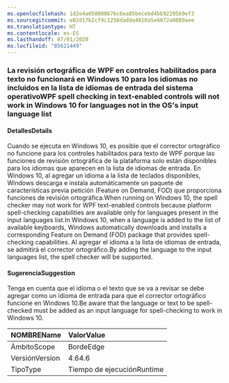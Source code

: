 ```yaml
---
ms.openlocfilehash: 1d2e4a058008676c6ea85becebd4bb9220569ef3
ms.sourcegitcommit: e02d17b2cf9c1258dadda4810a5e6072a0089aee
ms.translationtype: HT
ms.contentlocale: es-ES
ms.lasthandoff: 07/01/2020
ms.locfileid: "85621449"
---
```

### <a name="wpf-spell-checking-in-text-enabled-controls-will-not-work-in-windows-10-for-languages-not-in-the-oss-input-language-list"></a><span data-ttu-id="d6fa1-101">La revisión ortográfica de WPF en controles habilitados para texto no funcionará en Windows 10 para los idiomas no incluidos en la lista de idiomas de entrada del sistema operativo</span><span class="sxs-lookup"><span data-stu-id="d6fa1-101">WPF spell checking in text-enabled controls will not work in Windows 10 for languages not in the OS's input language list</span></span>

#### <a name="details"></a><span data-ttu-id="d6fa1-102">Detalles</span><span class="sxs-lookup"><span data-stu-id="d6fa1-102">Details</span></span>

<span data-ttu-id="d6fa1-103">Cuando se ejecuta en Windows 10, es posible que el corrector ortográfico no funcione para los controles habilitados para texto de WPF porque las funciones de revisión ortográfica de la plataforma solo están disponibles para los idiomas que aparecen en la lista de idiomas de entrada. En Windows 10, al agregar un idioma a la lista de teclados disponibles, Windows descarga e instala automáticamente un paquete de características previa petición (Feature on Demand, FOD) que proporciona funciones de revisión ortográfica.</span><span class="sxs-lookup"><span data-stu-id="d6fa1-103">When running on Windows 10, the spell checker may not work for WPF text-enabled controls because platform spell-checking capabilities are available only for languages present in the input languages list.In Windows 10, when a language is added to the list of available keyboards, Windows automatically downloads and installs a corresponding Feature on Demand (FOD) package that provides spell-checking capabilities.</span></span> <span data-ttu-id="d6fa1-104">Al agregar el idioma a la lista de idiomas de entrada, se admitirá el corrector ortográfico.</span><span class="sxs-lookup"><span data-stu-id="d6fa1-104">By adding the language to the input languages list, the spell checker will be supported.</span></span>

#### <a name="suggestion"></a><span data-ttu-id="d6fa1-105">Sugerencia</span><span class="sxs-lookup"><span data-stu-id="d6fa1-105">Suggestion</span></span>

<span data-ttu-id="d6fa1-106">Tenga en cuenta que el idioma o el texto que se va a revisar se debe agregar como un idioma de entrada para que el corrector ortográfico funcione en Windows 10.</span><span class="sxs-lookup"><span data-stu-id="d6fa1-106">Be aware that the language or text to be spell-checked must be added as an input language for spell-checking to work in Windows 10.</span></span>

| <span data-ttu-id="d6fa1-107">NOMBRE</span><span class="sxs-lookup"><span data-stu-id="d6fa1-107">Name</span></span>    | <span data-ttu-id="d6fa1-108">Valor</span><span class="sxs-lookup"><span data-stu-id="d6fa1-108">Value</span></span>       |
|:--------|:------------|
| <span data-ttu-id="d6fa1-109">Ámbito</span><span class="sxs-lookup"><span data-stu-id="d6fa1-109">Scope</span></span>   |<span data-ttu-id="d6fa1-110">Borde</span><span class="sxs-lookup"><span data-stu-id="d6fa1-110">Edge</span></span>|
|<span data-ttu-id="d6fa1-111">Versión</span><span class="sxs-lookup"><span data-stu-id="d6fa1-111">Version</span></span>|<span data-ttu-id="d6fa1-112">4.6</span><span class="sxs-lookup"><span data-stu-id="d6fa1-112">4.6</span></span>|
|<span data-ttu-id="d6fa1-113">Tipo</span><span class="sxs-lookup"><span data-stu-id="d6fa1-113">Type</span></span>|<span data-ttu-id="d6fa1-114">Tiempo de ejecución</span><span class="sxs-lookup"><span data-stu-id="d6fa1-114">Runtime</span></span>|
